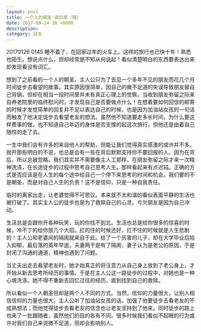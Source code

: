 ```yaml
---
layout: post
title: 一个人的朝圣-读后感（残）
date: 2017-09-24 10 +0800
description:  
category: 日志
---
```


20170126 0145 睡不着了，在回家过年的火车上。这样的旅行也已快十年！熟悉也陌生。想说点什么，但却经常是不知从何说起！看似清楚明白的东西要表达出来却发现看没有词汇。

想到了之前看的一个人的朝圣，主人公只为了去见一个多年不见的朋友而花几个月时间徒步去看望的故事。其实原因很简单，因自己的微不足道的失误导致朋友替自己背锅，但却在相当一段时间里并未有真正心理上的觉察。当收到朋友弥留之际来自养老院里的临终慰问时，才发现自己是否要做点什么！在想着要如何回信的邮寄的时候才发觉简单的回复并不足以表达自己的时候，也是因为加油站女孩的一句话而触发了他决定徒步去看望老友的想法。虽然他不知道要走多长时间，为什么要这样费事的做，也不知道自己年迈的身体是否支撑的起这次旅行，但他还是由着自己随性的走了去。

一生中我们会有许多的来自他人的帮助，但能让我们觉得真实感激的或许并不多。抛开那些明白的不说，也总是会有一些在背后默默支持你不要回报的人。因为在背后，所以总被忽略。我们其实并不需要像主人工那样，在朋友弥留之际才来一次精神洗涤，在长途徒步的过程中思考自己思考人生。那样看起来有点迟钝。正确的方式是否应该是在人生的每个途中给自己一个停下来思考的时间和机会。我们要的不是朝圣，而是对自己人生的负责！这不是信仰，只是一种自我责任。

临时的离家出走，让老婆觉得不可思议。本来就不太和谐的看似表面平静的生活也被打破了。其实主人公的徒步也是为了救赎自己的心灵。亏欠朋友是因为自己冲动。

生活总是会跟你开各种玩笑，玩的你找不到北。生活也总是给你很多的惊喜的时候，冷不丁的给你放几个大招。扛的住的时候还好，扛不住的时候就是人生悲剧的！主人公和老婆间的隔阂就来自于此。给了一个厉害的儿子，却在大学毕业后陷入抑郁，最后落的英年早逝。夫妻两于是有了隔阂，妻子认为是老公的原因，于是封闭了沟通的通道，精神也遇到了问题。

当丈夫出走去看望老友时，她才始真正的将注意力从自己身上放到了老公身上，才开始从新去思考所经历的事情。于是在主人公这一路徒步的过程中，对她也是一种心境洗涤。她不得不重新去回忆过往的经历，直到找到自己的救赎。

所以看似一个人朝圣但却是两个人不同的方式。当然，信仰的力量很大，让别人相信信仰的力量也很大。主人公听了加油站女孩的话，加强了他要徒步去看老友的不成熟想法；而他觉得徒步去看老友的信念也让老友坚持到了他来。同时徒步的路上也来了一批跟随者，虽然他们的目的各有不同。很多时候我们看似不起眼的行为或许对我们自己来说微不足道，但却会影响别人。